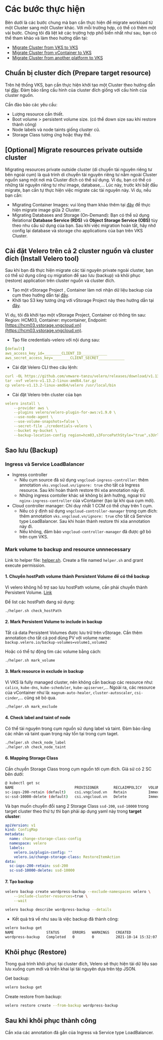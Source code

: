 # Các bước thực hiện

Bên dưới là các bước chung mà bạn cần thực hiện để migrate workload từ một Cluster sang một Cluster khác. Với mỗi trường hợp, có thể có thêm một vài bước. Chúng tôi đã liệt kê các trường hợp phổ biến nhất như sau, bạn có thể tham khảo và làm theo hướng dẫn tại:

* [Migrate Cluster from VKS to VKS](usecase/migrate-cluster-from-vks-to-vks.md)
* [Migrate Cluster from vContainer to VKS](usecase/migration-cluster-from-vcontainer-to-vks.md)
* [Migrate Cluster from another platform to VKS](usecase/migrate-cluster-from-other-to-vks.md)

## Chuẩn bị cluster đích (Prepare target resource)

Trên hệ thống VKS, bạn cần thực hiện khởi tạo một Cluster theo hướng dẫn tại [đây](../clusters/). Đảm bảo rằng cấu hình của cluster đích giống với cấu hình của cluster nguồn.

Cần đảo bảo các yêu cầu:

* Lượng resource cần thiết.
* Boot volume > persistent volume size. (có thể down size sau khi restore thành công)
* Node labels và node taints giống cluster cũ.
* Storage Class tương ứng hoặc thay thế.

## [Optional] Migrate resources private outside cluster

Migrating resources private outside cluster (di chuyển tài nguyên riêng tư bên ngoài cụm) là quá trình di chuyển tài nguyên riêng tư nằm ngoài Cluster nguồn sang một nơi mà Cluster đích có thể sử dụng. Ví dụ, bạn có thể có những tài nguyên riêng tư như image, database,... Lúc này, trước khi bắt đầu migrate, bạn cần tự thực hiện việc migrate các tài nguyên này. Ví dụ, nếu bạn cần:

* Migrating Container Images: vui lòng tham khảo thêm tại [đây](../../vcontainer-registry/) để thực hiện migrate image giữa 2 Cluster.
* Migrating Databases and Storage (On-Demand): Bạn có thể sử dụng Relational **Database Service (RDS)** và **Object Storage Service (OBS)** tùy theo nhu cầu sử dụng của bạn. Sau khi việc migration hoàn tất, hãy nhớ config lại database và storage cho applications của bạn trên VKS Cluster.

## Cài đặt Velero trên cả 2 cluster nguồn và cluster đích (Install Velero tool)

Sau khi bạn đã thực hiện migrate các tài nguyên private ngoài cluster, bạn có thể sử dụng công cụ migration để sao lưu (backup) và khôi phục (restore) application trên cluster nguồn và cluster đích.

* Tạo một vStorage Project , Container làm nơi nhận dữ liệu backup của cụm theo hướng dẫn tại [đây](../../vstorage/vstorage-hcm03/cac-tinh-nang-cua-vstorage/lam-viec-voi-project/khoi-tao-project.md).
* Khởi tạo S3 key tương ứng với vStorage Project này theo hướng dẫn tại [đây](../../vstorage/vstorage-hcm03/quan-ly-truy-cap/quan-ly-tai-khoan-truy-cap-vstorage/tai-khoan-service-account/khoi-tao-vstorage-credentials/khoi-tao-s3-key.md).

Ví dụ, tôi đã khởi tạo một vStorage Project, Container có thông tin sau: Region: HCM03, Container: mycontainer, Endpoint: [https://hcm03.vstorage.vngcloud.vn](https://hcm03.vstorage.vngcloud.vn).

* Tạo file credentials-velero với nội dung sau:

```yaml
[default]
aws_access_key_id=________CLIENT_ID____________
aws_secret_access_key=________CLIENT_SECRET____________
```

* Cài đặt Velero CLI theo câu lệnh:

```yaml
curl -OL https://github.com/vmware-tanzu/velero/releases/download/v1.13.2/velero-v1.13.2-linux-amd64.tar.gz
tar -xvf velero-v1.13.2-linux-amd64.tar.gz
cp velero-v1.13.2-linux-amd64/velero /usr/local/bin
```

* Cài đặt Velero trên cluster của bạn

```yaml
velero install \
    --provider aws \
    --plugins velero/velero-plugin-for-aws:v1.9.0 \
    --use-node-agent \
    --use-volume-snapshots=false \
    --secret-file ./credentials-velero \
    --bucket my-bucket \
    --backup-location-config region=hcm03,s3ForcePathStyle="true",s3Url=https://hcm03.vstorage.vngcloud.vn
```

## Sao lưu (Backup)

### Ingress và Service LoadBalancer

* Ingress controller
  * Nếu cụm source đã sử dụng `vngcloud-ingress-controller`: thêm annotation `vks.vngcloud.vn/ignore: true` cho tất cả Ingress resource. Sau khi hoàn thành restore thì xóa annotation này đi.
  * Những ingress contoller khác sẽ không bị ảnh hưởng, ngoại trừ `nginx-ingress-controller` của vContainer (tạo lại khi qua cụm mới).
* Cloud controller manager: Chỉ duy nhất 1 CCM có thể chạy trên 1 cụm.
  * Nếu có ý định sử dụng `vngcloud-controller-manager` trong cụm đích: thêm annotation `vks.vngcloud.vn/ignore: true` cho tất cả Service type LoadBalancer. Sau khi hoàn thành restore thì xóa annotation này đi.
  * Nếu không, đảm bảo `vngcloud-controller-manager` đã được gỡ bỏ trên cụm VKS.

### Mark volume to backup and resource unnnecessary

Link to helper file: [helper.sh](https://raw.githubusercontent.com/anngdinh/vcontainer-helm-infra-documentation/main/src/helm-charts/migrate/helper.sh). Create a file named `helper.sh` and grant execute permission.

#### 1. Chuyển hostPath volume thành Persistent Volume để có thể backup

Vì velero không hỗ trợ sao lưu hostPath volume, cần phải chuyển thành Persistent Volume. [Link](https://anngdinh.github.io/vcontainer-helm-infra-documentation/helm-charts/migrate/more-usage/troubleshooting.html)

Để list các hostPath đang sử dụng:

```bash
./helper.sh check_hostPath
```

#### 2. Mark Persistent Volume to include in backup

Tất cả data Persistent Volumes được lưu trữ trên vStorage. Cần thêm annotation cho tất cả pod dùng PV với volume name: `backup.velero.io/backup-volumes=volume1,volume2`

Hoặc có thể tự động tìm các volume bằng cách:

```bash
./helper.sh mark_volume
```

#### 3. Mark resource in exclude in backup

Vì VKS là fully managed cluster, nên không cần backup các resource như: `calico`, `kube-dns`, `kube-scheduler`, `kube-apiserver`,... Ngoài ra, các resource của vContainer như là: `magnum-auto-healer`, `cluster-autoscaler`, `csi-cinder`,... cũng sẽ bỏ qua.

```bash
./helper.sh mark_exclude
```

#### 4. Check label and taint of node

Có thể tài nguyên trong cụm nguồn sử dụng label và taint. Đảm bảo rằng các nhãn và taint quan trọng này tồn tại trong cụm taget.

```bash
./helper.sh check_node_label
./helper.sh check_node_taint
```

#### 6. Mapping Storage Class

Cần chuyển Storage Class trong cụm nguồn tới cụm đích. Giả sử có 2 SC bên dưới:

```bash
@ kubectl get sc
NAME                            PROVISIONER       RECLAIMPOLICY   VOLUMEBINDINGMODE   ALLOWVOLUMEEXPANSION   AGE
sc-iops-200-retain (default)    csi.vngcloud.vn   Retain          Immediate           true                   81s
sc-ssd-10000-delete (default)   csi.vngcloud.vn   Delete          Immediate           true                   14d
```

Và bạn muốn chuyển đổi sang 2 Storage Class `ssd-200`, `ssd-10000` trong target cluster theo thứ tự thì bạn phải áp dụng yaml này trong **target cluster**:

```yaml
apiVersion: v1
kind: ConfigMap
metadata:
  name: change-storage-class-config
  namespace: velero
  labels:
    velero.io/plugin-config: ""
    velero.io/change-storage-class: RestoreItemAction
data:
  sc-iops-200-retain: ssd-200
  sc-ssd-10000-delete: ssd-10000
```

#### 7. Tạo backup

```bash
velero backup create wordpress-backup --exclude-namespaces velero \
    --include-cluster-resources=true \
    --wait

velero backup describe wordpress-backup --details
```

* Kết quả trả về như sau là việc backup đã thành công:

```bash
velero backup get
NAME               STATUS      ERRORS   WARNINGS   CREATED                         EXPIRES   STORAGE LOCATION   SELECTOR
wordpress-backup   Completed   0        0          2021-10-14 15:32:07 +0800 CST   29d       default            <none>
```

## Khôi phục (Restore)

Trong quá trình khôi phục tại cluster đích, Velero sẽ thực hiện tải dữ liệu sao lưu xuống cụm mới và triển khai lại tài nguyên dựa trên tệp JSON.

Get backup:

```bash
velero backup get
```

Create restore from backup:

```bash
velero restore create --from-backup wordpress-backup
```

## Sau khi khôi phục thành công

Cần xóa các annotation đã gắn của Ingress và Service type LoadBalancer.
